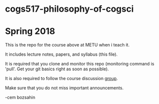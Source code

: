 # cogs517-philosophy-of-cogsci

# Spring 2018

This is the repo for the course above at METU when i teach it.

It includes lecture notes, papers, and syllabus (this file).

It is required that you clone and monitor this repo (monitoring command is 'pull'. Get your git basics right as soon as possible). 

It is also required to follow the course discussion [group](https://groups.google.com/forum/#!forum/metu-cogs517-phil-of-cogsci). 

Make sure that you do not miss important announcements.


-cem bozsahin
